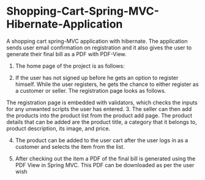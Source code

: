 # Shopping-Cart-Spring-MVC-Hibernate-Application
A shopping cart spring-MVC application with hibernate. The application sends user email confirmation on registration and it also gives the user to generate their final bill as a PDF with PDF-View.

1. The home page of the project is as follows:


2. If the user has not signed up before he gets an option to register himself. While the user registers, he gets the chance to either register as a customer or seller. The registration page looks as follows.


The registration page is embedded with validators, which checks the inputs for any unwanted scripts the user has entered.
3. The seller can then add the products into the product list from the product add page. The product details that can be added are the product title, a category that it belongs to, product description, its image, and price.


4. The product can be added to the user cart after the user logs in as a customer and selects the item from the list.


5. After checking out the item a PDF of the final bill is generated using the PDF View in Spring MVC. This PDF can be downloaded as per the user wish
